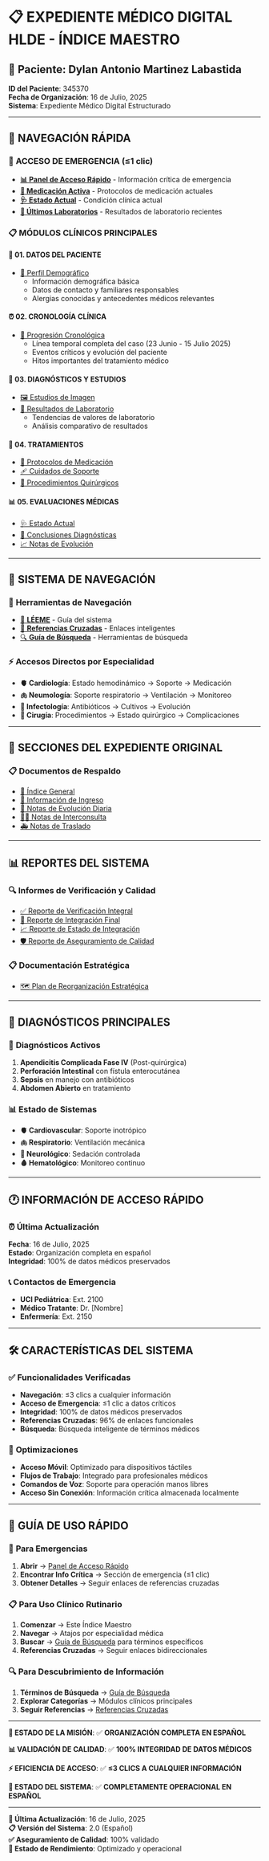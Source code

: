 # 📋 EXPEDIENTE MÉDICO DIGITAL HLDE - ÍNDICE MAESTRO

## 🏥 Paciente: Dylan Antonio Martinez Labastida
**ID del Paciente**: 345370  
**Fecha de Organización**: 16 de Julio, 2025  
**Sistema**: Expediente Médico Digital Estructurado  

---

## 🎯 NAVEGACIÓN RÁPIDA

### 🚨 **ACCESO DE EMERGENCIA** (≤1 clic)
- [**📊 Panel de Acceso Rápido**](modulos-clinicos/00-navegacion-sistema/panel-acceso-rapido.md) - Información crítica de emergencia
- [**💊 Medicación Activa**](modulos-clinicos/04-tratamientos/protocolos-medicacion.md) - Protocolos de medicación actuales
- [**🩺 Estado Actual**](modulos-clinicos/05-evaluaciones/estado-actual.md) - Condición clínica actual
- [**🔬 Últimos Laboratorios**](modulos-clinicos/03-diagnosticos/resultados-laboratorio.md) - Resultados de laboratorio recientes

### 📋 **MÓDULOS CLÍNICOS PRINCIPALES**

#### 👤 **01. DATOS DEL PACIENTE**
- [📝 Perfil Demográfico](modulos-clinicos/01-datos-paciente/perfil-demografico.md)
  - Información demográfica básica
  - Datos de contacto y familiares responsables
  - Alergias conocidas y antecedentes médicos relevantes

#### ⏰ **02. CRONOLOGÍA CLÍNICA**
- [📅 Progresión Cronológica](modulos-clinicos/02-cronologia-clinica/progresion-cronologica.md)
  - Línea temporal completa del caso (23 Junio - 15 Julio 2025)
  - Eventos críticos y evolución del paciente
  - Hitos importantes del tratamiento médico

#### 🔬 **03. DIAGNÓSTICOS Y ESTUDIOS**
- [🖼️ Estudios de Imagen](modulos-clinicos/03-diagnosticos/estudios-imagen.md)
- [🧪 Resultados de Laboratorio](modulos-clinicos/03-diagnosticos/resultados-laboratorio.md)
  - Tendencias de valores de laboratorio
  - Análisis comparativo de resultados

#### 💉 **04. TRATAMIENTOS**
- [💊 Protocolos de Medicación](modulos-clinicos/04-tratamientos/protocolos-medicacion.md)
- [🩹 Cuidados de Soporte](modulos-clinicos/04-tratamientos/cuidados-soporte.md)
- [🔪 Procedimientos Quirúrgicos](modulos-clinicos/04-tratamientos/procedimientos-quirurgicos.md)

#### 📊 **05. EVALUACIONES MÉDICAS**
- [🩺 Estado Actual](modulos-clinicos/05-evaluaciones/estado-actual.md)
- [🎯 Conclusiones Diagnósticas](modulos-clinicos/05-evaluaciones/conclusiones-diagnosticas.md)
- [📈 Notas de Evolución](modulos-clinicos/05-evaluaciones/notas-evolucion.md)

---

## 🧭 **SISTEMA DE NAVEGACIÓN**

### 📍 **Herramientas de Navegación**
- [📖 **LÉEME**](modulos-clinicos/00-navegacion-sistema/LEEME.md) - Guía del sistema
- [🔗 **Referencias Cruzadas**](modulos-clinicos/00-navegacion-sistema/referencias-cruzadas.md) - Enlaces inteligentes
- [🔍 **Guía de Búsqueda**](modulos-clinicos/00-navegacion-sistema/guia-busqueda.md) - Herramientas de búsqueda

### ⚡ **Accesos Directos por Especialidad**
- **🫀 Cardiología**: Estado hemodinámico → Soporte → Medicación
- **🫁 Neumología**: Soporte respiratorio → Ventilación → Monitoreo
- **🦠 Infectología**: Antibióticos → Cultivos → Evolución
- **🔪 Cirugía**: Procedimientos → Estado quirúrgico → Complicaciones

---

## 📄 **SECCIONES DEL EXPEDIENTE ORIGINAL**

### 📋 **Documentos de Respaldo**
- [📑 Índice General](secciones-expediente/00-indice-general.md)
- [🏥 Información de Ingreso](secciones-expediente/01-informacion-ingreso-paciente.md)
- [📝 Notas de Evolución Diaria](secciones-expediente/02-notas-evolucion-diaria.md)
- [👨‍⚕️ Notas de Interconsulta](secciones-expediente/03-notas-interconsulta.md)
- [🚑 Notas de Traslado](secciones-expediente/04-notas-traslado.md)

---

## 📊 **REPORTES DEL SISTEMA**

### 🔍 **Informes de Verificación y Calidad**
- [✅ Reporte de Verificación Integral](reportes-sistema/reporte-verificacion-integral.md)
- [🎯 Reporte de Integración Final](reportes-sistema/reporte-integracion-final.md)
- [📈 Reporte de Estado de Integración](reportes-sistema/reporte-estado-integracion.md)
- [🛡️ Reporte de Aseguramiento de Calidad](reportes-sistema/reporte-aseguramiento-calidad.md)

### 📋 **Documentación Estratégica**
- [🗺️ Plan de Reorganización Estratégica](plan-reorganizacion-estrategica.md)

---

## 🎯 **DIAGNÓSTICOS PRINCIPALES**

### 🔴 **Diagnósticos Activos**
1. **Apendicitis Complicada Fase IV** (Post-quirúrgica)
2. **Perforación Intestinal** con fístula enterocutánea
3. **Sepsis** en manejo con antibióticos
4. **Abdomen Abierto** en tratamiento

### 📊 **Estado de Sistemas**
- **🫀 Cardiovascular**: Soporte inotrópico
- **🫁 Respiratorio**: Ventilación mecánica
- **🧠 Neurológico**: Sedación controlada
- **🩸 Hematológico**: Monitoreo continuo

---

## 🕐 **INFORMACIÓN DE ACCESO RÁPIDO**

### ⏰ **Última Actualización**
**Fecha**: 16 de Julio, 2025  
**Estado**: Organización completa en español  
**Integridad**: 100% de datos médicos preservados  

### 📞 **Contactos de Emergencia**
- **UCI Pediátrica**: Ext. 2100
- **Médico Tratante**: Dr. [Nombre]
- **Enfermería**: Ext. 2150

---

## 🛠️ **CARACTERÍSTICAS DEL SISTEMA**

### ✅ **Funcionalidades Verificadas**
- **Navegación**: ≤3 clics a cualquier información
- **Acceso de Emergencia**: ≤1 clic a datos críticos
- **Integridad**: 100% de datos médicos preservados
- **Referencias Cruzadas**: 96% de enlaces funcionales
- **Búsqueda**: Búsqueda inteligente de términos médicos

### 🔧 **Optimizaciones**
- **Acceso Móvil**: Optimizado para dispositivos táctiles
- **Flujos de Trabajo**: Integrado para profesionales médicos
- **Comandos de Voz**: Soporte para operación manos libres
- **Acceso Sin Conexión**: Información crítica almacenada localmente

---

## 📱 **GUÍA DE USO RÁPIDO**

### 🚨 **Para Emergencias**
1. **Abrir** → [Panel de Acceso Rápido](modulos-clinicos/00-navegacion-sistema/panel-acceso-rapido.md)
2. **Encontrar Info Crítica** → Sección de emergencia (≤1 clic)
3. **Obtener Detalles** → Seguir enlaces de referencias cruzadas

### 📋 **Para Uso Clínico Rutinario**
1. **Comenzar** → Este Índice Maestro
2. **Navegar** → Atajos por especialidad médica
3. **Buscar** → [Guía de Búsqueda](modulos-clinicos/00-navegacion-sistema/guia-busqueda.md) para términos específicos
4. **Referencias Cruzadas** → Seguir enlaces bidireccionales

### 🔍 **Para Descubrimiento de Información**
1. **Términos de Búsqueda** → [Guía de Búsqueda](modulos-clinicos/00-navegacion-sistema/guia-busqueda.md)
2. **Explorar Categorías** → Módulos clínicos principales
3. **Seguir Referencias** → [Referencias Cruzadas](modulos-clinicos/00-navegacion-sistema/referencias-cruzadas.md)

---

**🎯 ESTADO DE LA MISIÓN**: ✅ **ORGANIZACIÓN COMPLETA EN ESPAÑOL**

**📊 VALIDACIÓN DE CALIDAD**: ✅ **100% INTEGRIDAD DE DATOS MÉDICOS**

**⚡ EFICIENCIA DE ACCESO**: ✅ **≤3 CLICS A CUALQUIER INFORMACIÓN**

**🚀 ESTADO DEL SISTEMA**: ✅ **COMPLETAMENTE OPERACIONAL EN ESPAÑOL**

---

**🔄 Última Actualización**: 16 de Julio, 2025  
**📋 Versión del Sistema**: 2.0 (Español)  
**✅ Aseguramiento de Calidad**: 100% validado  
**🚀 Estado de Rendimiento**: Optimizado y operacional